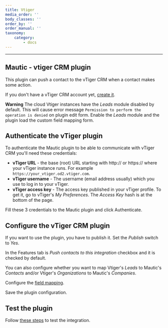```yaml
---
title: Vtiger
media_order: ''
body_classes: ''
order_by: ''
order_manual: ''
taxonomy:
    category:
        - docs
---
```


-------------------

## Mautic - vtiger CRM plugin

This plugin can push a contact to the vTiger CRM when a contact makes some action.

If you don't have a vTiger CRM account yet, [create it][vTiger-crm].

**Warning** The cloud Vtiger instances have the _Leads_ module disabled by default. This will cause error message `Permission to perform the operation is denied` on plugin edit form. Enable the _Leads_ module and the plugin load the custom field mapping form.

## Authenticate the vTiger plugin

To authenticate the Mautic plugin to be able to communicate with vTiger CRM you'll need these credentials:

- **vTiger URL** - the base (root) URL starting with http:// or https:// where your vTiger instance runs. For example `https://your_vtiger.od2.vtiger.com`.
- **vTiger username** - The username (email address usually) which you use to log in to your vTiger.
- **vTiger access key** - The access key published in your vTiger profile. To get it, go to vTiger's *My Preferences*. The *Access Key* hash is at the bottom of the page.

Fill these 3 credentials to the Mautic plugin and click Authenticate.

## Configure the vTiger CRM plugin

If you want to use the plugin, you have to publish it. Set the *Publish* switch to *Yes*.

In the Features tab is *Push contacts to this integration* checkbox and it is checked by default.

You can also configure whether you want to map Vtiger's _Leads_ to Mautic's _Contacts_ and/or Vtiger's _Organizations_ to Mautic's _Companies_.

Configure the [field mapping][field-mapping].

Save the plugin configuration.

## Test the plugin

Follow [these steps][testing] to test the integration.

[vTiger-crm]: <https://www.vtiger.com/>
[field-mapping]: </plugins/general-resources/field-mapping>
[testing]: </plugins/general-resources/integration-test>
